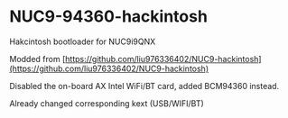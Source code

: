 # NUC9-94360-hackintosh
Hakcintosh bootloader for NUC9i9QNX

Modded from [https://github.com/liu976336402/NUC9-hackintosh](https://github.com/liu976336402/NUC9-hackintosh)

Disabled the on-board AX Intel WiFi/BT card, added BCM94360 instead.

Already changed corresponding kext (USB/WIFI/BT)
